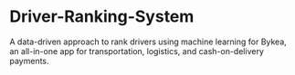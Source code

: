 # Driver-Ranking-System
A data-driven approach to rank drivers using machine learning for Bykea, an all-in-one app for transportation, logistics, and cash-on-delivery payments.
